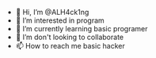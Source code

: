 - 👋 Hi, I’m @ALH4ck1ng
- 👀 I’m interested in program
- 🌱 I’m currently learning basic programer
- 💞️ I’m don't looking to collaborate 
- 📫 How to reach me basic hacker

<!php
ALH4ck1ng/ALH4ck1ng is a ✨ special ✨ repository because its `README.md` (this file) appears on your GitHub profile.
You can click the Preview link to take a look at your changes.
/php>
